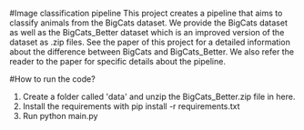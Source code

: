 #Image classification pipeline
This project creates a pipeline that aims to classify animals from the BigCats dataset.
We provide the BigCats dataset as well as the BigCats_Better dataset which is an improved version of the dataset as .zip files. See the paper of this project for a detailed information about the difference between BigCats and BigCats_Better. We also refer the reader to the paper for specific details about the pipeline.

#How to run the code?

1. Create a folder called 'data' and unzip the BigCats_Better.zip file in here.
2. Install the requirements with pip install -r requirements.txt
3. Run python main.py
